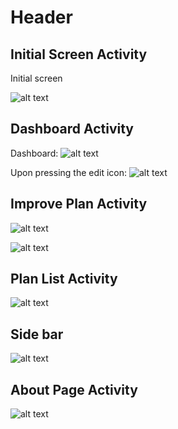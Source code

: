 # Header

## Initial Screen Activity
Initial screen


![alt text](ReadmePic/initScreen.PNG)

## Dashboard Activity
Dashboard:
![alt text](ReadmePic/dashboard.PNG)

Upon pressing the edit icon:
![alt text](ReadmePic/changeNameDashboard.PNG)

## Improve Plan Activity
![alt text](ReadmePic/improveActivity.PNG)

![alt text](ReadmePic/editImprovePlan.PNG)

## Plan List Activity
![alt text](ReadmePic/planList.PNG)

## Side bar
![alt text](ReadmePic/sidebar.PNG)

## About Page Activity
![alt text](ReadmePic/aboutActivity.PNG)

